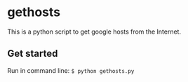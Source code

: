 # gethosts

This is a python script to get google hosts from the Internet.

## Get started
Run in command line:
```$ python gethosts.py```

